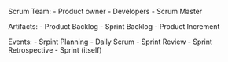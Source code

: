 Scrum Team: 
    - Product owner 
    - Developers 
    - Scrum Master 

Artifacts: 
    - Product Backlog
    - Sprint Backlog 
    - Product Increment

Events: 
    - Srpint Planning
    - Daily Scrum 
    - Sprint Review
    - Sprint Retrospective
    - Sprint (itself)